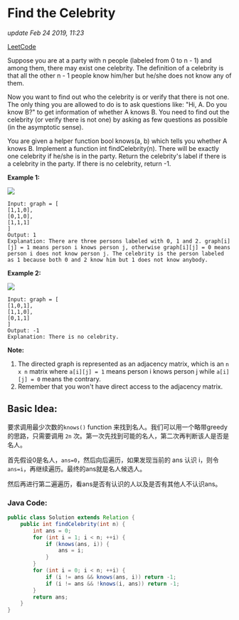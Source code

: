 # Find the Celebrity

_update Feb 24 2019, 11:23_

[LeetCode](https://leetcode.com/problems/find-the-celebrity/)

Suppose you are at a party with n people \(labeled from 0 to n - 1\) and among them, there may exist one celebrity. The definition of a celebrity is that all the other n - 1 people know him/her but he/she does not know any of them.

Now you want to find out who the celebrity is or verify that there is not one. The only thing you are allowed to do is to ask questions like: "Hi, A. Do you know B?" to get information of whether A knows B. You need to find out the celebrity \(or verify there is not one\) by asking as few questions as possible \(in the asymptotic sense\).

You are given a helper function bool knows\(a, b\) which tells you whether A knows B. Implement a function int findCelebrity\(n\). There will be exactly one celebrity if he/she is in the party. Return the celebrity's label if there is a celebrity in the party. If there is no celebrity, return -1.

**Example 1:**

![](https://assets.leetcode.com/uploads/2019/02/02/277_example_1_bold.PNG)

```text
Input: graph = [
[1,1,0],
[0,1,0],
[1,1,1]
]
Output: 1
Explanation: There are three persons labeled with 0, 1 and 2. graph[i][j] = 1 means person i knows person j, otherwise graph[i][j] = 0 means person i does not know person j. The celebrity is the person labeled as 1 because both 0 and 2 know him but 1 does not know anybody.
```

**Example 2:**

![](https://assets.leetcode.com/uploads/2019/02/02/277_example_2.PNG)

```text
Input: graph = [
[1,0,1],
[1,1,0],
[0,1,1]
]
Output: -1
Explanation: There is no celebrity.
```

**Note:**

1. The directed graph is represented as an adjacency matrix, which is an `n x n` matrix where `a[i][j] = 1` means person i knows person j while `a[i][j] = 0` means the contrary.
2. Remember that you won't have direct access to the adjacency matrix.

## Basic Idea:

要求调用最少次数的`knows()` function 来找到名人。我们可以用一个略带greedy的思路，只需要调用 `2n` 次。第一次先找到可能的名人，第二次再判断该人是否是名人。

首先假设0是名人，`ans=0`，然后向后遍历，如果发现当前的 ans 认识 i，则令 `ans=i`，再继续遍历。最终的ans就是名人候选人。

然后再进行第二遍遍历，看ans是否有认识的人以及是否有其他人不认识ans。

### Java Code:

```java
public class Solution extends Relation {
    public int findCelebrity(int n) {
        int ans = 0;
        for (int i = 1; i < n; ++i) {
            if (knows(ans, i)) {
                ans = i;
            }
        }
        for (int i = 0; i < n; ++i) {
            if (i != ans && knows(ans, i)) return -1;
            if (i != ans && !knows(i, ans)) return -1;
        }
        return ans;
    }
}
```

